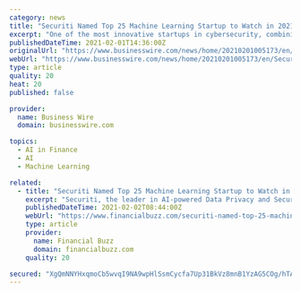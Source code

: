 ```yaml
---
category: news
title: "Securiti Named Top 25 Machine Learning Startup to Watch in 2021 by Forbes"
excerpt: "One of the most innovative startups in cybersecurity, combining AI and ML to secure sensitive data in multi-cloud and mixed platform environments."
publishedDateTime: 2021-02-01T14:36:00Z
originalUrl: "https://www.businesswire.com/news/home/20210201005173/en/Securiti-Named-Top-25-Machine-Learning-Startup-to-Watch-in-2021-by-Forbes"
webUrl: "https://www.businesswire.com/news/home/20210201005173/en/Securiti-Named-Top-25-Machine-Learning-Startup-to-Watch-in-2021-by-Forbes"
type: article
quality: 20
heat: 20
published: false

provider:
  name: Business Wire
  domain: businesswire.com

topics:
  - AI in Finance
  - AI
  - Machine Learning

related:
  - title: "Securiti Named Top 25 Machine Learning Startup to Watch in 2021 by Forbes"
    excerpt: "Securiti, the leader in AI-powered Data Privacy and Security, announced today that Forbes, a global media company focused on business, investing, technology, entrepreneurship and leadership, has identified the company as one of the top 25 startups in artificial intelligence (AI) and machine learning (ML) to watch in 2021."
    publishedDateTime: 2021-02-02T08:44:00Z
    webUrl: "https://www.financialbuzz.com/securiti-named-top-25-machine-learning-startup-to-watch-in-2021-by-forbes/"
    type: article
    provider:
      name: Financial Buzz
      domain: financialbuzz.com
    quality: 20

secured: "XgQmNNYHxqmoCb5wvqI9NA9wpHlSsmCycfa7Up31BkVz8mnB1YzAG5COg/hTAIBXydJZ0+LXM9+Wh/+iK6CZwX5tc+x6vrqrJQ+bWtbnQP1jUz1M5uAqwJxUBvsH4LXNEvM928lsBD7JoblbjlnZZ/frNYTyLfGROTRosUFq4T445xdAmM3ZA0C/4n2PPvEl1oZqKvG3WuO9qs8bi2bexF9eDE/DrwEw9zJBJljNesocZ8uESUhqnoLsYDhgByi+fwFxtL5ACmSvQLhpqz0AxnKSn0boUCmOAtU+/MUAAz4jPPqQsrxkoFnJ0xvNnKMtzNlSElkpjf8ATMs/0xsHUd2mNWERqO+xSe8/0YCQXbQ=;oDfAUmMoBcikzHewkA17xQ=="
---
```


